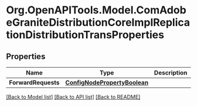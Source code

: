 # Org.OpenAPITools.Model.ComAdobeGraniteDistributionCoreImplReplicationDistributionTransProperties
## Properties

Name | Type | Description | Notes
------------ | ------------- | ------------- | -------------
**ForwardRequests** | [**ConfigNodePropertyBoolean**](ConfigNodePropertyBoolean.md) |  | [optional] 

[[Back to Model list]](../README.md#documentation-for-models) [[Back to API list]](../README.md#documentation-for-api-endpoints) [[Back to README]](../README.md)

